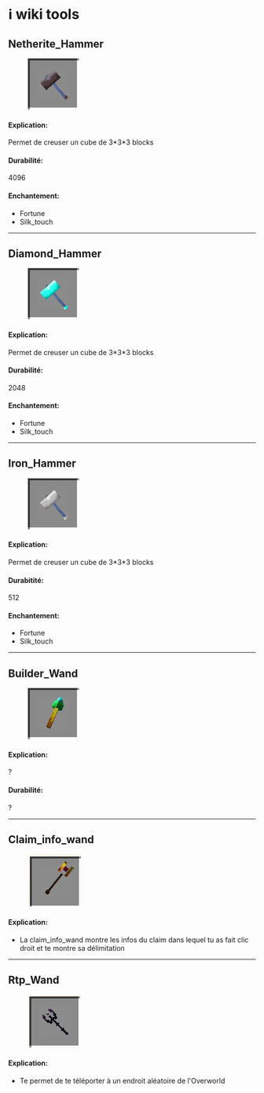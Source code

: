# ℹ️ wiki tools

## Netherite\_Hammer

<figure><img src="../.gitbook/assets/Netherite_hammer.png" alt=""><figcaption></figcaption></figure>

#### Explication:

Permet de creuser un cube de 3\*3\*3 blocks

#### Durabilité:

4096

#### Enchantement:

* Fortune
* Silk\_touch

***

## Diamond\_Hammer

<figure><img src="../.gitbook/assets/Diamond_hammer.png" alt=""><figcaption></figcaption></figure>

#### Explication:

Permet de creuser un cube de 3\*3\*3 blocks

#### Durabilité:

2048

#### Enchantement:

* Fortune
* Silk\_touch

***

## Iron\_Hammer

<figure><img src="../.gitbook/assets/Iron_hammer.png" alt=""><figcaption></figcaption></figure>

#### Explication:

Permet de creuser un cube de 3\*3\*3 blocks

#### Durabitité:

512

#### Enchantement:

* Fortune
* Silk\_touch

***

## Builder\_Wand

<figure><img src="../.gitbook/assets/Builder_wand.png" alt=""><figcaption></figcaption></figure>

#### Explication:

?

#### Durabilité:

?

***

## Claim\_info\_wand

<div data-full-width="false">

<figure><img src="../.gitbook/assets/claim_wand.png" alt=""><figcaption></figcaption></figure>

</div>

#### Explication:

* La claim\_info\_wand montre les infos du claim dans lequel tu as fait clic droit et te montre sa délimitation



***

## Rtp\_Wand

<figure><img src="../.gitbook/assets/rtp_wand.png" alt=""><figcaption></figcaption></figure>

#### Explication:

* Te permet de te téléporter à un endroit aléatoire de l'Overworld
